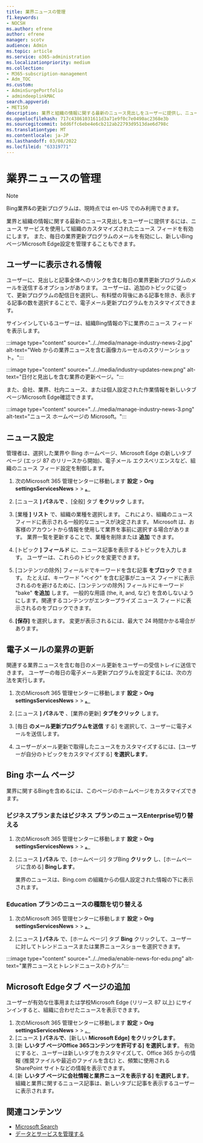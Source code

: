 ```yaml
---
title: 業界ニュースの管理
f1.keywords:
- NOCSH
ms.author: efrene
author: efrene
manager: scotv
audience: Admin
ms.topic: article
ms.service: o365-administration
ms.localizationpriority: medium
ms.collection:
- M365-subscription-management
- Adm_TOC
ms.custom:
- AdminSurgePortfolio
- admindeeplinkMAC
search.appverid:
- MET150
description: 業界と組織の情報に関する最新のニュース見出しをユーザーに提供し、ニュース サービスを使用して組織のカスタマイズされたニュース フィードを有効にします。
ms.openlocfilehash: 717c43861031611d3a71e9f0c7e0490ac2368e3b
ms.sourcegitcommit: bdd6ffc6ebe4e6cb212ab22793d9513dae6d798c
ms.translationtype: MT
ms.contentlocale: ja-JP
ms.lasthandoff: 03/08/2022
ms.locfileid: "63319771"
---
```

# <a name="manage-industry-news"></a>業界ニュースの管理

> [!NOTE] 
> Bing業界&の更新プログラムは、現時点では en-US でのみ利用できます。

業界と組織の情報に関する最新のニュース見出しをユーザーに提供するには、ニュース サービスを使用して組織のカスタマイズされたニュース フィードを有効にします。 また、毎日の業界更新プログラムのメールを有効にし、新しいBingページMicrosoft Edge設定を管理することもできます。

## <a name="what-your-users-will-see"></a>ユーザーに表示される情報

ユーザーに、見出しと記事全体へのリンクを含む毎日の業界更新プログラムのメールを送信するオプションがあります。 ユーザーは、追加のトピックに従って、更新プログラムの配信日を選択し、有料壁の背後にある記事を除き、表示する記事の数を選択することで、電子メール更新プログラムをカスタマイズできます。

サインインしているユーザーは、組織Bing情報の下に業界のニュース フィードを表示します。

:::image type="content" source="../../media/manage-industry-news-2.jpg" alt-text="Web からの業界ニュースを含む画像カルーセルのスクリーンショット。":::

:::image type="content" source="../../media/industry-updates-new.png" alt-text="日付と見出しを含む業界の更新ページ。":::

また、会社、業界、社内ニュース、または個人設定された作業情報を新しいタブ ページMicrosoft Edge確認できます。

:::image type="content" source="../../media/manage-industry-news-3.png" alt-text="ニュース ホームページの Microsoft。":::

## <a name="news-settings"></a>ニュース設定

管理者は、選択した業界や Bing ホームページ、Microsoft Edge の新しいタブ ページ (エッジ 87 のリリースから開始)、電子メール エクスペリエンスなど、組織のニュース フィード設定を制御します。 

1. 次のMicrosoft 365 管理センターに移動します **設定** > **Org** **settingsServicesNews** >  > [**。**](https://admin.microsoft.com/adminportal/home?#/Settings/Services/:/Settings/L1/BingNews)

1. [ニュース **] パネルで** 、[全般] タブ **をクリック** します。

1. [業種 **] リスト** で、組織の業種を選択します。 これにより、組織のニュース フィードに表示される一般的なニュースが決定されます。 Microsoft は、お客様のアカウントから情報を使用して業界を事前に選択する場合があります。 業界一覧を更新することで、業種を削除または **追加** できます。

1. [トピック **] フィールド** に、ニュース記事を表示するトピックを入力します。 ユーザーは、これらのトピックを変更できます。

1. [コンテンツの除外] フィールドでキーワードを含む記事 **をブロック** できます。 たとえば、キーワード "ベイク" を含む記事がニュース フィードに表示されるのを避けるために、[コンテンツの除外] フィールドにキーワード "bake" **を追加** します。 一般的な用語 (the, it, and, など) を含めしないようにします。関連するコンテンツがエンタープライズ ニュース フィードに表示されるのをブロックできます。

1. **[保存]** を選択します。 変更が表示されるには、最大で 24 時間かかる場合があります。

## <a name="industry-updates-in-email"></a>電子メールの業界の更新

関連する業界ニュースを含む毎日のメール更新をユーザーの受信トレイに送信できます。 ユーザーの毎日の電子メール更新プログラムを設定するには、次の方法を実行します。

1. 次のMicrosoft 365 管理センターに移動します **設定** > **Org** **settingsServicesNews** >  > [**。**](https://admin.microsoft.com/adminportal/home?#/Settings/Services/:/Settings/L1/BingNews) 

1. [ニュース **] パネルで** 、[業界の更新] **タブをクリック** します。 
1. [毎日 **のメール更新プログラムを送信** する] を選択して、ユーザーに電子メールを送信します。
1. ユーザーがメール更新で取得したニュースをカスタマイズするには、[ユーザーが自分のトピックをカスタマイズする] **を選択します**。

## <a name="bing-homepage"></a>Bing ホーム ページ

業界に関するBingを含めるには、このページのホームページをカスタマイズできます。

### <a name="toggle-news-for-business-or-enterprise-plans"></a>ビジネスプランまたはビジネス プランのニュースEnterprise切り替える

1. 次のMicrosoft 365 管理センターに移動します **設定** > **Org** **settingsServicesNews** >  > [**。**](https://admin.microsoft.com/adminportal/home?#/Settings/Services/:/Settings/L1/BingNews)

1. [ニュース **] パネル** で、[ホームページ] タブBing **クリック** し、[ホームページに含める] **Bingします**。

    業界のニュースは、Bing.com の組織からの個人設定された情報の下に表示されます。

### <a name="toggle-news-types-for-education-plans"></a>Education プランのニュースの種類を切り替える

1. 次のMicrosoft 365 管理センターに移動します **設定** > **Org** **settingsServicesNews** >  > [**。**](https://admin.microsoft.com/adminportal/home?#/Settings/Services/:/Settings/L1/BingNews)

1. [ニュース **] パネル** で、[ホーム ページ] タブ **Bing** クリックして、ユーザーに対してトレンドニュースまたは業界ニュースショーを選択できます。

:::image type="content" source="../../media/enable-news-for-edu.png" alt-text="業界ニュースとトレンドニュースのトグル":::

## <a name="microsoft-edge-new-tab-page"></a>Microsoft Edgeタブ ページの追加

ユーザーが有効な仕事用または学校Microsoft Edge (リリース 87 以上) にサインインすると、組織に合わせたニュースを表示できます。

1. 次のMicrosoft 365 管理センターに移動します **設定** > **Org** **settingsServicesNews** >  > [。](https://admin.microsoft.com/adminportal/home?#/Settings/Services/:/Settings/L1/BingNews)
2. [ニュース **] パネルで**、[新しい **Microsoft Edge] をクリックします**。
3. [新 **しいタブ ページOffice 365コンテンツを許可する] を選択します**。 有効にすると、ユーザーは新しいタブをカスタマイズして、Office 365 からの情報 (推奨ファイルや最近のファイルを含む) と、頻繁に使用される SharePoint サイトなどの情報を表示できます。
4. [新 **しいタブ ページに会社情報と業界ニュースを表示する] を選択します**。 組織と業界に関するニュース記事は、新しいタブに記事を表示するユーザーに表示されます。

## <a name="related-content"></a>関連コンテンツ

- 
  [Microsoft Search](/microsoftsearch/)
- [データとサービスを管理する](/admin)